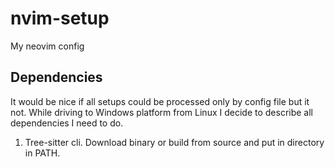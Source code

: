 # nvim-setup
My neovim config 

## Dependencies
It would be nice if all setups could be processed only by config file but it not. While driving to Windows platform from Linux I decide to describe all dependencies I need to do.

1. Tree-sitter cli. Download binary or build from source and put in directory in PATH.
